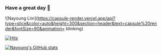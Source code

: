 ### Have a great day 👋
![Nayoung Lim](https://capsule-render.vercel.app/api?type=slice&color=auto&height=300&section=header&text=capsule%20render&fontSize=90&animation= blinking)

[![Hits](https://hits.seeyoufarm.com/api/count/incr/badge.svg?url=https%3A%2F%2Fgithub.com%2Fgjbae1212%2Fhit-counter&count_bg=%23FFE8F2&title_bg=%23FFA1A1&icon=hey.svg&icon_color=%23B52828&title=hits&edge_flat=false)](https://hits.seeyoufarm.com)

[![Nayoung's GitHub stats](https://github-readme-stats.vercel.app/api?username=lny612&show_icons=true&theme=solarized-light)](https://github.com/lny612/github-readme-stats)

